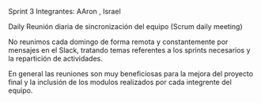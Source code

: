 Sprint 3
Integrantes: AAron  , Israel

Daily
Reunión diaria de sincronización del equipo (Scrum daily meeting)

No reunimos cada domingo de forma remota y constantemente por mensajes en el Slack, tratando temas referentes a los sprints necesarios y la repartición de actividades.

En general las reuniones son muy beneficiosas para la mejora del proyecto final y la inclusión de los modulos realizados por cada integrente del equipo.

